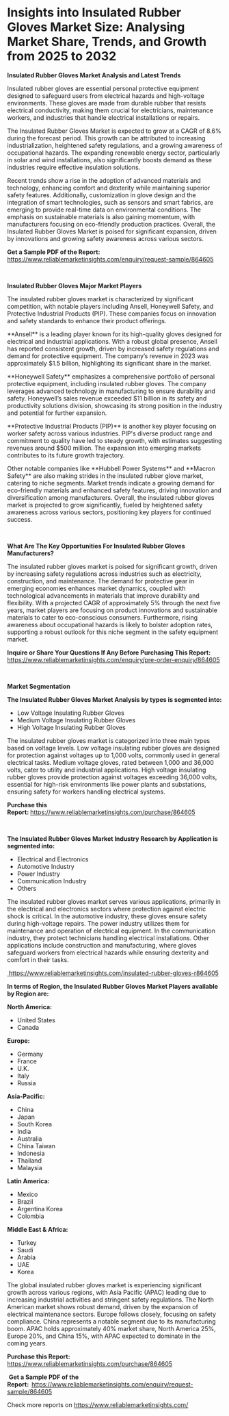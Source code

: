 <p><h1>Insights into Insulated Rubber Gloves Market Size: Analysing Market Share, Trends, and Growth from 2025 to 2032</h1></p><p><strong>Insulated Rubber Gloves Market Analysis and Latest Trends</strong></p>
<p><p>Insulated rubber gloves are essential personal protective equipment designed to safeguard users from electrical hazards and high-voltage environments. These gloves are made from durable rubber that resists electrical conductivity, making them crucial for electricians, maintenance workers, and industries that handle electrical installations or repairs.</p><p>The Insulated Rubber Gloves Market is expected to grow at a CAGR of 8.6% during the forecast period. This growth can be attributed to increasing industrialization, heightened safety regulations, and a growing awareness of occupational hazards. The expanding renewable energy sector, particularly in solar and wind installations, also significantly boosts demand as these industries require effective insulation solutions.</p><p>Recent trends show a rise in the adoption of advanced materials and technology, enhancing comfort and dexterity while maintaining superior safety features. Additionally, customization in glove design and the integration of smart technologies, such as sensors and smart fabrics, are emerging to provide real-time data on environmental conditions. The emphasis on sustainable materials is also gaining momentum, with manufacturers focusing on eco-friendly production practices. Overall, the Insulated Rubber Gloves Market is poised for significant expansion, driven by innovations and growing safety awareness across various sectors.</p></p>
<p><strong>Get a Sample PDF of the Report:&nbsp;</strong> <a href="https://www.reliablemarketinsights.com/enquiry/request-sample/864605?utm_campaign=2311&utm_medium=2&utm_source=Github&utm_content=ia&utm_term=07022025&utm_id=insulated-rubber-gloves">https://www.reliablemarketinsights.com/enquiry/request-sample/864605</a></p>
<p>&nbsp;</p>
<p><strong>Insulated Rubber Gloves Major Market Players</strong></p>
<p><p>The insulated rubber gloves market is characterized by significant competition, with notable players including Ansell, Honeywell Safety, and Protective Industrial Products (PIP). These companies focus on innovation and safety standards to enhance their product offerings.</p><p>**Ansell** is a leading player known for its high-quality gloves designed for electrical and industrial applications. With a robust global presence, Ansell has reported consistent growth, driven by increased safety regulations and demand for protective equipment. The company’s revenue in 2023 was approximately $1.5 billion, highlighting its significant share in the market.</p><p>**Honeywell Safety** emphasizes a comprehensive portfolio of personal protective equipment, including insulated rubber gloves. The company leverages advanced technology in manufacturing to ensure durability and safety. Honeywell’s sales revenue exceeded $11 billion in its safety and productivity solutions division, showcasing its strong position in the industry and potential for further expansion.</p><p>**Protective Industrial Products (PIP)** is another key player focusing on worker safety across various industries. PIP's diverse product range and commitment to quality have led to steady growth, with estimates suggesting revenues around $500 million. The expansion into emerging markets contributes to its future growth trajectory.</p><p>Other notable companies like **Hubbell Power Systems** and **Macron Safety** are also making strides in the insulated rubber glove market, catering to niche segments. Market trends indicate a growing demand for eco-friendly materials and enhanced safety features, driving innovation and diversification among manufacturers. Overall, the insulated rubber gloves market is projected to grow significantly, fueled by heightened safety awareness across various sectors, positioning key players for continued success.</p></p>
<p>&nbsp;</p>
<p><strong>What Are The Key Opportunities For Insulated Rubber Gloves Manufacturers?</strong></p>
<p><p>The insulated rubber gloves market is poised for significant growth, driven by increasing safety regulations across industries such as electricity, construction, and maintenance. The demand for protective gear in emerging economies enhances market dynamics, coupled with technological advancements in materials that improve durability and flexibility. With a projected CAGR of approximately 5% through the next five years, market players are focusing on product innovations and sustainable materials to cater to eco-conscious consumers. Furthermore, rising awareness about occupational hazards is likely to bolster adoption rates, supporting a robust outlook for this niche segment in the safety equipment market.</p></p>
<p><strong>Inquire or Share Your Questions If Any Before Purchasing This Report:</strong> <a href="https://www.reliablemarketinsights.com/enquiry/pre-order-enquiry/864605?utm_campaign=2311&utm_medium=2&utm_source=Github&utm_content=ia&utm_term=07022025&utm_id=insulated-rubber-gloves">https://www.reliablemarketinsights.com/enquiry/pre-order-enquiry/864605</a></p>
<p>&nbsp;</p>
<p><strong>Market Segmentation</strong></p>
<p><strong>The Insulated Rubber Gloves Market Analysis by types is segmented into:</strong></p>
<p><ul><li>Low Voltage Insulating Rubber Gloves</li><li>Medium Voltage Insulating Rubber Gloves</li><li>High Voltage Insulating Rubber Gloves</li></ul></p>
<p><p>The insulated rubber gloves market is categorized into three main types based on voltage levels. Low voltage insulating rubber gloves are designed for protection against voltages up to 1,000 volts, commonly used in general electrical tasks. Medium voltage gloves, rated between 1,000 and 36,000 volts, cater to utility and industrial applications. High voltage insulating rubber gloves provide protection against voltages exceeding 36,000 volts, essential for high-risk environments like power plants and substations, ensuring safety for workers handling electrical systems.</p></p>
<p><strong>Purchase this Report:&nbsp;</strong><a href="https://www.reliablemarketinsights.com/purchase/864605?utm_campaign=2311&utm_medium=2&utm_source=Github&utm_content=ia&utm_term=07022025&utm_id=insulated-rubber-gloves">https://www.reliablemarketinsights.com/purchase/864605</a></p>
<p>&nbsp;</p>
<p><strong>The Insulated Rubber Gloves Market Industry Research by Application is segmented into:</strong></p>
<p><ul><li>Electrical and Electronics</li><li>Automotive Industry</li><li>Power Industry</li><li>Communication Industry</li><li>Others</li></ul></p>
<p><p>The insulated rubber gloves market serves various applications, primarily in the electrical and electronics sectors where protection against electric shock is critical. In the automotive industry, these gloves ensure safety during high-voltage repairs. The power industry utilizes them for maintenance and operation of electrical equipment. In the communication industry, they protect technicians handling electrical installations. Other applications include construction and manufacturing, where gloves safeguard workers from electrical hazards while ensuring dexterity and comfort in their tasks.</p></p>
<p><a href="https://www.reliablemarketinsights.com/insulated-rubber-gloves-r864605?utm_campaign=2311&utm_medium=2&utm_source=Github&utm_content=ia&utm_term=07022025&utm_id=insulated-rubber-gloves">&nbsp;https://www.reliablemarketinsights.com/insulated-rubber-gloves-r864605</a></p>
<p><strong>In terms of Region, the Insulated Rubber Gloves Market Players available by Region are:</strong></p>
<p>
    <p> <strong> North America: </strong>
        <ul>
            <li>United States</li>
            <li>Canada</li>
        </ul>
        </p> 
    <p> <strong> Europe: </strong>
        <ul>
            <li>Germany</li>
            <li>France</li>
            <li>U.K.</li>
            <li>Italy</li>
            <li>Russia</li>
        </ul>
        </p> 
    <p> <strong> Asia-Pacific: </strong>
        <ul>
            <li>China</li>
            <li>Japan</li>
            <li>South Korea</li>
            <li>India</li>
            <li>Australia</li>
            <li>China Taiwan</li>
            <li>Indonesia</li>
            <li>Thailand</li>
            <li>Malaysia</li>
        </ul>
        </p> 
    <p> <strong> Latin America: </strong>
        <ul>
            <li>Mexico</li>
            <li>Brazil</li>
            <li>Argentina Korea</li>
            <li>Colombia</li>
        </ul>
        </p> 
    <p> <strong> Middle East & Africa: </strong>
        <ul>
            <li>Turkey</li>
            <li>Saudi</li>
            <li>Arabia</li>
            <li>UAE</li>
            <li>Korea</li>
        </ul>
    </p>
    </p>
<p><p>The global insulated rubber gloves market is experiencing significant growth across various regions, with Asia Pacific (APAC) leading due to increasing industrial activities and stringent safety regulations. The North American market shows robust demand, driven by the expansion of electrical maintenance sectors. Europe follows closely, focusing on safety compliance. China represents a notable segment due to its manufacturing boom. APAC holds approximately 40% market share, North America 25%, Europe 20%, and China 15%, with APAC expected to dominate in the coming years.</p></p>
<p><strong>Purchase this Report: </strong><a href="https://www.reliablemarketinsights.com/purchase/864605?utm_campaign=2311&utm_medium=2&utm_source=Github&utm_content=ia&utm_term=07022025&utm_id=insulated-rubber-gloves">https://www.reliablemarketinsights.com/purchase/864605</a></p>
<p>&nbsp;<strong>Get a Sample PDF of the Report:&nbsp;&nbsp;</strong><a href="https://www.reliablemarketinsights.com/enquiry/request-sample/864605?utm_campaign=2311&utm_medium=2&utm_source=Github&utm_content=ia&utm_term=07022025&utm_id=insulated-rubber-gloves">https://www.reliablemarketinsights.com/enquiry/request-sample/864605</a></p>
<p><strong></strong></p>
<p>Check more reports on <a href="https://www.reliablemarketinsights.com/?utm_campaign=2311&utm_medium=2&utm_source=Github&utm_content=ia&utm_term=07022025&utm_id=insulated-rubber-gloves">https://www.reliablemarketinsights.com/</a></p>
